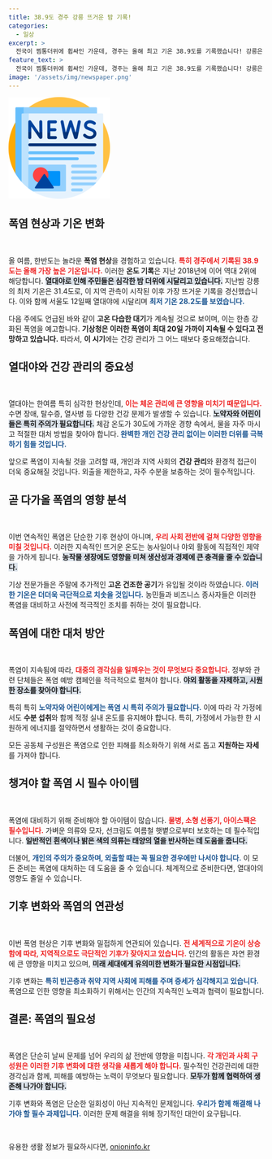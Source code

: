 ```yaml
---
title: 38.9도 경주 강릉 뜨거운 밤 기록!
categories:
  - 일상
excerpt: >
  전국이 찜통더위에 휩싸인 가운데, 경주는 올해 최고 기온 38.9도를 기록했습니다! 강릉은 113년 만의 초열대야로 기록을 세웠고, 더 심해질 주말이 예고됩니다. 건강 관리에 주의하세요!
feature_text: >
  전국이 찜통더위에 휩싸인 가운데, 경주는 올해 최고 기온 38.9도를 기록했습니다! 강릉은 113년 만의 초열대야로 기록을 세웠고, 더 심해질 주말이 예고됩니다. 건강 관리에 주의하세요!
image: '/assets/img/newspaper.png'
---
```


<p><img src="/assets/img/newspaper.png" alt="kimp 속보" /></p>

<h2 data-ke-size="size26">폭염 현상과 기온 변화</h2>

<p data-ke-size="size16">&nbsp;</p>

<p>올 여름, 한반도는 놀라운 <strong>폭염 현상</strong>을 경험하고 있습니다. <b><span style="color: #ee2323;">특히 경주에서 기록된 38.9도는 올해 가장 높은 기온입니다.</span></b> 이러한 <strong>온도 기록</strong>은 지난 2018년에 이어 역대 2위에 해당합니다. <b><span style="background-color: #21538527;">열대야로 인해 주민들은 심각한 밤 더위에 시달리고 있습니다.</span></b> 지난밤 강릉의 최저 기온은 31.4도로, 이 지역 관측이 시작된 이후 가장 뜨거운 기록을 경신했습니다. 이와 함께 서울도 12일째 열대야에 시달리며 <b><span style="color: #1a5490;">최저 기온 28.2도를 보였습니다.</span></b></p>

<p>다음 주에도 언급된 바와 같이 <strong>고온 다습한 대기</strong>가 계속될 것으로 보이며, 이는 한층 강화된 폭염을 예고합니다. <b>기상청은 이러한 폭염이 최대 20일 가까이 지속될 수 있다고 전망하고 있습니다.</b> 따라서, <strong>이 시기</strong>에는 건강 관리가 그 어느 때보다 중요해졌습니다.</p>

<h2 data-ke-size="size26">열대야와 건강 관리의 중요성</h2>

<p data-ke-size="size16">&nbsp;</p>

<p>열대야는 한여름 특히 심각한 현상인데, <b><span style="color: #ee2323;">이는 체온 관리에 큰 영향을 미치기 때문입니다.</span></b> 수면 장애, 탈수증, 열사병 등 다양한 건강 문제가 발생할 수 있습니다. <b><span style="background-color: #21538527;">노약자와 어린이들은 특히 주의가 필요합니다.</span></b> 체감 온도가 30도에 가까운 경향 속에서, 물을 자주 마시고 적절한 대처 방법을 찾아야 합니다. <b><span style="color: #1a5490;">완벽한 개인 건강 관리 없이는 이러한 더위를 극복하기 힘들 것입니다.</span></b></p>

<p>앞으로 폭염이 지속될 것을 고려할 때, 개인과 지역 사회의 <strong>건강 관리</strong>와 환경적 접근이 더욱 중요해질 것입니다. 외출을 제한하고, 자주 수분을 보충하는 것이 필수적입니다.</p>

<h2 data-ke-size="size26">곧 다가올 폭염의 영향 분석</h2>

<p data-ke-size="size16">&nbsp;</p>

<p>이번 연속적인 폭염은 단순한 기후 현상이 아니며, <b><span style="color: #ee2323;">우리 사회 전반에 걸쳐 다양한 영향을 미칠 것입니다.</span></b> 이러한 지속적인 뜨거운 온도는 농사일이나 야외 활동에 직접적인 제약을 가하게 됩니다. <b><span style="background-color: #21538527;">농작물 생장에도 영향을 미쳐 생산성과 경제에 큰 충격을 줄 수 있습니다.</span></b></p>

<p>기상 전문가들은 주말에 추가적인 <strong>고온 건조한 공기</strong>가 유입될 것이라 하였습니다. <b><span style="color: #1a5490;">이러한 기온은 더더욱 극단적으로 치솟을 것입니다.</span></b> 농민들과 비즈니스 종사자들은 이러한 폭염을 대비하고 사전에 적극적인 조치를 취하는 것이 필요합니다.</p>

<h2 data-ke-size="size26">폭염에 대한 대처 방안</h2>

<p data-ke-size="size16">&nbsp;</p>

<p>폭염이 지속됨에 따라, <b><span style="color: #ee2323;">대중의 경각심을 일깨우는 것이 무엇보다 중요합니다.</span></b> 정부와 관련 단체들은 폭염 예방 캠페인을 적극적으로 펼쳐야 합니다. <b><span style="background-color: #21538527;">야외 활동을 자제하고, 시원한 장소를 찾아야 합니다.</span></b></p>

<p>특히 특히 <b><span style="color: #1a5490;">노약자와 어린이에게는 폭염 시 특히 주의가 필요합니다.</span></b> 이에 따라 각 가정에서도 <strong>수분 섭취</strong>와 함께 적정 실내 온도를 유지해야 합니다. 특히, 가정에서 가능한 한 시원하게 에너지를 절약하면서 생활하는 것이 중요합니다. </p>

<p>모든 공동체 구성원은 폭염으로 인한 피해를 최소화하기 위해 서로 돕고 <strong>지원하는 자세</strong>를 가져야 합니다.</p>

<h2 data-ke-size="size26">챙겨야 할 폭염 시 필수 아이템</h2>

<p data-ke-size="size16">&nbsp;</p>

<p>폭염에 대비하기 위해 준비해야 할 아이템이 많습니다. <b><span style="color: #ee2323;">물병, 소형 선풍기, 아이스팩은 필수입니다.</span></b> 가벼운 의류와 모자, 선크림도 여름철 햇볕으로부터 보호하는 데 필수적입니다. <b><span style="background-color: #21538527;">일반적인 흰색이나 밝은 색의 의류는 태양의 열을 반사하는 데 도움을 줍니다.</span></b></p>

<p>더불어, <b><span style="color: #1a5490;">개인의 주의가 중요하며, 외출할 때는 꼭 필요한 경우에만 나서야 합니다.</span></b> 이 모든 준비는 폭염에 대처하는 데 도움을 줄 수 있습니다. 체계적으로 준비한다면, 열대야의 영향도 줄일 수 있습니다.</p>

<h2 data-ke-size="size26">기후 변화와 폭염의 연관성</h2>

<p data-ke-size="size16">&nbsp;</p>

<p>이번 폭염 현상은 기후 변화와 밀접하게 연관되어 있습니다. <b><span style="color: #ee2323;">전 세계적으로 기온이 상승함에 따라, 지역적으로도 극단적인 기후가 잦아지고 있습니다.</span></b> 인간의 활동은 자연 환경에 큰 영향을 미치고 있으며, <b><span style="background-color: #21538527;">미래 세대에게 유의미한 변화가 필요한 시점입니다.</span></b></p>

<p>기후 변화는 <b><span style="color: #1a5490;">특히 빈곤층과 취약 지역 사회에 피해를 주며 증세가 심각해지고 있습니다.</span></b> 폭염으로 인한 영향을 최소화하기 위해서는 인간의 지속적인 노력과 협력이 필요합니다.</p>

<h2 data-ke-size="size26">결론: 폭염의 필요성</h2>

<p data-ke-size="size16">&nbsp;</p>

<p>폭염은 단순히 날씨 문제를 넘어 우리의 삶 전반에 영향을 미칩니다. <b><span style="color: #ee2323;">각 개인과 사회 구성원은 이러한 기후 변화에 대한 생각을 새롭게 해야 합니다.</span></b> 필수적인 건강관리에 대한 경각심과 함께, 피해를 예방하는 노력이 무엇보다 필요합니다. <b><span style="background-color: #21538527;">모두가 함께 협력하여 생존해 나가야 합니다.</span></b></p>

<p>기후 변화와 폭염은 단순한 일회성이 아닌 지속적인 문제입니다. <b><span style="color: #1a5490;">우리가 함께 해결해 나가야 할 필수 과제입니다.</span></b> 이러한 문제 해결을 위해 장기적인 대안이 요구됩니다. </p>

<p data-ke-size="size16">&nbsp;</p>
유용한 생활 정보가 필요하시다면, <a href="https://onioninfo.kr" rel="dofollow">onioninfo.kr</a>


